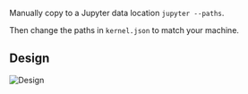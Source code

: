 Manually copy to a Jupyter data location `jupyter --paths`.

Then change the paths in `kernel.json` to match your machine.


## Design

![Design](http://plantuml.mpcjanssen.nl/png/TOv12eCm44NtESNGVIuWfPki9CjnAPHOXnf8npGJ2zw-ebOjfTitxmylkfJzpKV76KucUE9SCvA8x_a4Ji2WYaV7Kc8Ayyb-NzPLpLMNoBMpWjKVf-HCAIvEgPH1qFe25Wf8z1n8ih8pCLY0x-FGG3F8k4Ai2kWSju6k3xahh1PQ5a0l5nIMczLwYS6D7yNkP7-_EViiaGmX7rOhc3BFMg-P4diM-kdqKzOR)
